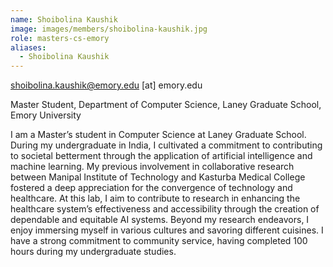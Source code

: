 ```yaml
---
name: Shoibolina Kaushik
image: images/members/shoibolina-kaushik.jpg
role: masters-cs-emory
aliases:
  - Shoibolina Kaushik
---
```


shoibolina.kaushik@emory.edu [at] emory.edu

Master Student, Department of Computer Science, Laney Graduate School, Emory University

I am a Master’s student in Computer Science at Laney Graduate School. During my undergraduate in India, I cultivated a commitment to contributing to societal betterment through the application of artificial intelligence and machine learning. My previous involvement in collaborative research between Manipal Institute of Technology and Kasturba Medical College fostered a deep appreciation for the convergence of technology and healthcare. At this lab, I aim to contribute to research in enhancing the healthcare system’s effectiveness and accessibility through the creation of dependable and equitable AI systems. Beyond my research endeavors, I enjoy immersing myself in various cultures and savoring different cuisines. I have a strong commitment to community service, having completed 100 hours during my undergraduate studies.